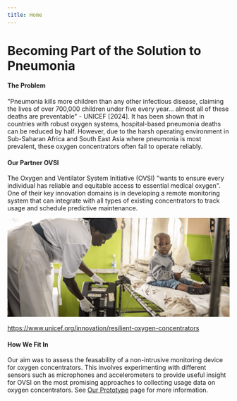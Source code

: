 ```yaml
---
title: Home
---
```

# **Becoming Part of the Solution to Pneumonia**

#### **The Problem**

"Pneumonia kills more children than any other infectious disease, claiming the lives of over 700,000 children under five every year... almost all of these deaths are preventable" - UNICEF [2024]. It has been shown that in countries with robust oxygen systems, hospital-based pneumonia deaths can be reduced by half. However, due to the harsh operating environment in Sub-Saharan Africa and South East Asia where pneumonia is most prevalent, these oxygen concentrators often fail to operate reliably.

#### **Our Partner OVSI**

The Oxygen and Ventilator System Initiative (OVSI) "wants to ensure every individual has reliable and equitable access to essential medical oxygen". One of their key innovation domains is in developing a remote monitoring system that can integrate with all types of existing concentrators to track usage and schedule predictive maintenance. 

<img src="Assets/Hospital.png" alt="Hopsital Picture UNICEF" width="800"/>

https://www.unicef.org/innovation/resilient-oxygen-concentrators 

#### **How We Fit In**

Our aim was to assess the feasability of a non-intrusive monitoring device for oxygen concentrators. This involves experimenting with different sensors such as microphones and accelerometers to provide useful insight for OVSI on the most promising approaches to collecting usage data on oxygen concentrators. See [Our Prototype](about.md) page for more information.






